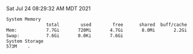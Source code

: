 Sat Jul 24 08:29:32 AM MDT 2021
```bash
System Memory
               total        used        free      shared  buff/cache   available
Mem:           7.7Gi       720Mi       4.7Gi       8.0Mi       2.2Gi       6.6Gi
Swap:          7.6Gi       0.0Ki       7.6Gi
System Storage
573M	.
```
```bash
